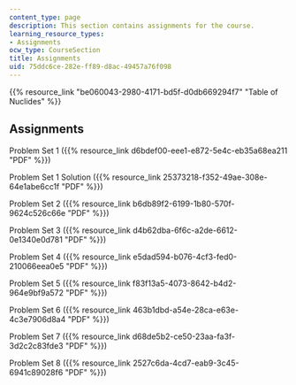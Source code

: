 ```yaml
---
content_type: page
description: This section contains assignments for the course.
learning_resource_types:
- Assignments
ocw_type: CourseSection
title: Assignments
uid: 75ddc6ce-282e-ff89-d8ac-49457a76f098
---
```


{{% resource_link "be060043-2980-4171-bd5f-d0db669294f7" "Table of Nuclides" %}}

Assignments
-----------

Problem Set 1 ({{% resource_link d6bdef00-eee1-e872-5e4c-eb35a68ea211 "PDF" %}})

Problem Set 1 Solution ({{% resource_link 25373218-f352-49ae-308e-64e1abe6cc1f "PDF" %}})

Problem Set 2 ({{% resource_link b6db89f2-6199-1b80-570f-9624c526c66e "PDF" %}})

Problem Set 3 ({{% resource_link d4b62dba-6f6c-a2de-6612-0e1340e0d781 "PDF" %}})

Problem Set 4 ({{% resource_link e5dad594-b076-4cf3-fed0-210066eea0e5 "PDF" %}})

Problem Set 5 ({{% resource_link f83f13a5-4073-8642-b4d2-964e9bf9a572 "PDF" %}})

Problem Set 6 ({{% resource_link 463b1dbd-a54e-28ca-e63e-4c3e7906d8a4 "PDF" %}})

Problem Set 7 ({{% resource_link d68de5b2-ce50-23aa-fa3f-3d2c2c83fde3 "PDF" %}})

Problem Set 8 ({{% resource_link 2527c6da-4cd7-eab9-3c45-6941c89028f6 "PDF" %}})